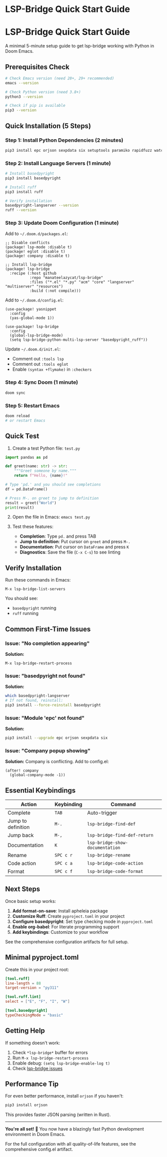 # LSP-Bridge Quick Start Guide

# LSP-Bridge Quick Start Guide

A minimal 5-minute setup guide to get lsp-bridge working with Python in Doom Emacs.

## Prerequisites Check

```bash
# Check Emacs version (need 28+, 29+ recommended)
emacs --version

# Check Python version (need 3.8+)
python3 --version

# Check if pip is available
pip3 --version
```

## Quick Installation (5 Steps)

### Step 1: Install Python Dependencies (2 minutes)

```bash
pip3 install epc orjson sexpdata six setuptools paramiko rapidfuzz watchdog packaging
```

### Step 2: Install Language Servers (1 minute)

```bash
# Install basedpyright
pip3 install basedpyright

# Install ruff
pip3 install ruff

# Verify installation
basedpyright-langserver --version
ruff --version
```

### Step 3: Update Doom Configuration (1 minute)

Add to `~/.doom.d/packages.el`:

```elisp
;; Disable conflicts
(package! lsp-mode :disable t)
(package! eglot :disable t)
(package! company :disable t)

;; Install lsp-bridge
(package! lsp-bridge
  :recipe (:host github
           :repo "manateelazycat/lsp-bridge"
           :files ("*.el" "*.py" "acm" "core" "langserver" "multiserver" "resources")
           :build (:not compile)))
```

Add to `~/.doom.d/config.el`:

```elisp
(use-package! yasnippet
  :config
  (yas-global-mode 1))

(use-package! lsp-bridge
  :config
  (global-lsp-bridge-mode)
  (setq lsp-bridge-python-multi-lsp-server "basedpyright_ruff"))
```

Update `~/.doom.d/init.el`:
- Comment out `:tools lsp`
- Comment out `:tools eglot`
- Enable `(syntax +flymake)` in `:checkers`

### Step 4: Sync Doom (1 minute)

```bash
doom sync
```

### Step 5: Restart Emacs

```bash
doom reload
# or restart Emacs
```

## Quick Test

1. Create a test Python file: `test.py`

```python
import pandas as pd

def greet(name: str) -> str:
    """Greet someone by name."""
    return f"Hello, {name}!"

# Type 'pd.' and you should see completions
df = pd.DataFrame()

# Press M-. on greet to jump to definition
result = greet("World")
print(result)
```

2. Open the file in Emacs: `emacs test.py`

3. Test these features:
   - **Completion**: Type `pd.` and press TAB
   - **Jump to definition**: Put cursor on `greet` and press `M-.`
   - **Documentation**: Put cursor on `DataFrame` and press `K`
   - **Diagnostics**: Save the file (`C-x C-s`) to see linting

## Verify Installation

Run these commands in Emacs:

```
M-x lsp-bridge-list-servers
```

You should see:
- `basedpyright` running
- `ruff` running

## Common First-Time Issues

### Issue: "No completion appearing"

**Solution:**
```elisp
M-x lsp-bridge-restart-process
```

### Issue: "basedpyright not found"

**Solution:**
```bash
which basedpyright-langserver
# If not found, reinstall:
pip3 install --force-reinstall basedpyright
```

### Issue: "Module 'epc' not found"

**Solution:**
```bash
pip3 install --upgrade epc orjson sexpdata six
```

### Issue: "Company popup showing"

**Solution:** Company is conflicting. Add to config.el:
```elisp
(after! company
  (global-company-mode -1))
```

## Essential Keybindings

| Action | Keybinding | Command |
|--------|-----------|---------|
| Complete | `TAB` | Auto-trigger |
| Jump to definition | `M-.` | `lsp-bridge-find-def` |
| Jump back | `M-,` | `lsp-bridge-find-def-return` |
| Documentation | `K` | `lsp-bridge-show-documentation` |
| Rename | `SPC c r` | `lsp-bridge-rename` |
| Code action | `SPC c a` | `lsp-bridge-code-action` |
| Format | `SPC c f` | `lsp-bridge-code-format` |

## Next Steps

Once basic setup works:

1. **Add format-on-save**: Install apheleia package
2. **Customize Ruff**: Create `pyproject.toml` in your project
3. **Configure basedpyright**: Set type checking mode in `pyproject.toml`
4. **Enable org-babel**: For literate programming support
5. **Add keybindings**: Customize to your workflow

See the comprehensive configuration artifacts for full setup.

## Minimal pyproject.toml

Create this in your project root:

```toml
[tool.ruff]
line-length = 88
target-version = "py311"

[tool.ruff.lint]
select = ["E", "F", "I", "W"]

[tool.basedpyright]
typeCheckingMode = "basic"
```

## Getting Help

If something doesn't work:

1. Check `*lsp-bridge*` buffer for errors
2. Run `M-x lsp-bridge-restart-process`
3. Enable debug: `(setq lsp-bridge-enable-log t)`
4. Check [lsp-bridge issues](https://github.com/manateelazycat/lsp-bridge/issues)

## Performance Tip

For even better performance, install `orjson` if you haven't:

```bash
pip3 install orjson
```

This provides faster JSON parsing (written in Rust).

---

**You're all set!** 🎉 You now have a blazingly fast Python development environment in Doom Emacs.

For the full configuration with all quality-of-life features, see the comprehensive config.el artifact.

